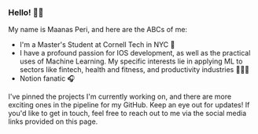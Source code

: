 ### Hello! 👋🏽

My name is Maanas Peri, and here are the ABCs of me:
- I'm a Master's Student at Cornell Tech in NYC 🌃
- I have a profound passion for IOS development, as well as the practical uses of Machine Learning. My specific interests lie in applying ML to sectors like fintech, health and fitness, and productivity industries 🚴🏾‍♂️
- Notion fanatic 🎧

I've pinned the projects I'm currently working on, and there are more exciting ones in the pipeline for my GitHub. Keep an eye out for updates! If you'd like to get in touch, feel free to reach out to me via the social media links provided on this page.
